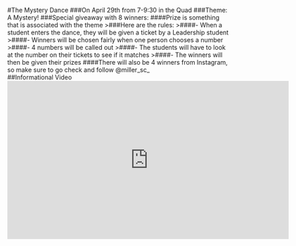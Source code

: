 </br>
#The Mystery Dance
###On April 29th from 7-9:30 in the Quad
###Theme: A Mystery!
###Special giveaway with 8 winners:
####Prize is something that is associated with the theme
>###Here are the rules:
>####- When a student enters the dance, they will be given a ticket by a Leadership student
>####- Winners will be chosen fairly when one person chooses a number
>####- 4 numbers will be called out
>####- The students will have to look at the number on their tickets to see if it matches
>####- The winners will then be given their prizes 
####There will also be 4 winners from Instagram, so make sure to go check and follow @miller_sc_
</br>
##Informational Video
<iframe width="640" height="360" src="https://www.youtube.com/embed/O5ajfQOLepw" frameborder="0" allowfullscreen></iframe>
